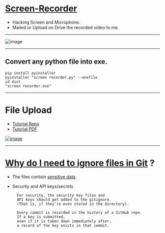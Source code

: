 # [Screen-Recorder](https://drive.google.com/file/d/1n4j5X-lLleNIoIVqgOuGjTMYj4RsLdyi/view?usp=sharing)
- Hacking Screen and Microphone.
- Mailed or Upload on Drive the recorded video to me.

--------------------------------

![image](https://user-images.githubusercontent.com/50515418/129838176-0b5c48c4-1b46-4d5c-9274-ab8d7430790b.png)

----------------------------------

## Convert any python file into exe.
    pip install pyinstaller
    pyinstaller "screen recorder.py" --onefile
    cd dist
    "screen recorder.exe"

------------------------------------

# File Upload
- [Tutorial Repo](https://github.com/imvickykumar999/python-samples/tree/master/drive/driveapp)
- [Tutorial PDF](https://d35mpxyw7m7k7g.cloudfront.net/bigdata_1/Get+Authentication+for+Google+Service+API+.pdf)

[![image](https://user-images.githubusercontent.com/50515418/130186810-92480000-b0e2-4b34-b0c9-3e23ea57fa36.png)](https://drive.google.com/drive/folders/10TsjjdVGEZsREO33nPSFhf5ELHUU6EjZ?usp=sharing)

------------------------------------

# [Why do I need to ignore files in Git](https://www.bmc.com/blogs/gitignore) ?

- The files contain [sensitive data](https://github.com/imvickykumar999/Screen-Recorder/blob/main/.gitignore).
- Security and API keys/secrets

        For security, the security key files and
        API keys should get added to the gitignore.
        (That is, if they’re even stored in the directory).
        
        Every commit is recorded in the history of a GitHub repo.
        If a key is submitted,
        even if it is taken down immediately after,
        a record of the key exists in that commit.
